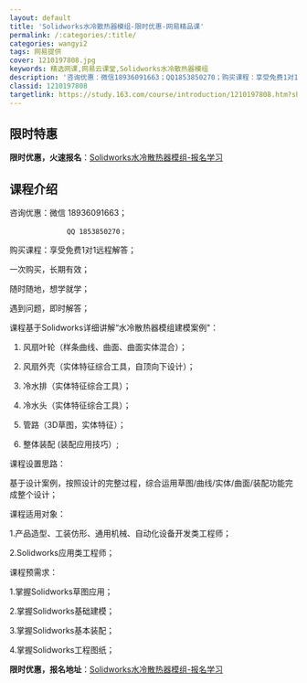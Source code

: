 ```yaml
---
layout: default
title: 'Solidworks水冷散热器模组-限时优惠-网易精品课'
permalink: /:categories/:title/
categories: wangyi2
tags: 网易提供
cover: 1210197808.jpg
keywords: 精选网课,网易云课堂,Solidworks水冷散热器模组
description: '咨询优惠：微信18936091663；QQ1853850270；购买课程：享受免费1对1远程解答；一次购买，长期有效；随'
classid: 1210197808
targetlink: https://study.163.com/course/introduction/1210197808.htm?share=1&shareId=1025206652&utm_campaign=share&utm_medium=iphoneShare&utm_source=&utm_u=1025206652
---
```


## 限时特惠

**限时优惠，火速报名**：[Solidworks水冷散热器模组-报名学习](https://study.163.com/course/introduction/1210197808.htm?share=1&shareId=1025206652&utm_campaign=share&utm_medium=iphoneShare&utm_source=&utm_u=1025206652)

## 课程介绍

咨询优惠：微信 18936091663；

                  QQ 1853850270；

购买课程：享受免费1对1远程解答；

一次购买，长期有效；

随时随地，想学就学；

遇到问题，即时解答； 



课程基于Solidworks详细讲解“水冷散热器模组建模案例"：

1. 风扇叶轮（样条曲线、曲面、曲面实体混合）；

2. 风扇外壳（实体特征综合工具，自顶向下设计）；

3. 冷水排（实体特征综合工具）；

4. 冷水头（实体特征综合工具）；

5. 管路（3D草图，实体特征）；

6. 整体装配  (装配应用技巧）;



课程设置思路：

基于设计案例，按照设计的完整过程，综合运用草图/曲线/实体/曲面/装配功能完成整个设计；



课程适用对象：

1.产品造型、工装仿形、通用机械、自动化设备开发类工程师；

2.Solidworks应用类工程师；



课程预需求：

1.掌握Solidworks草图应用；

2.掌握Solidworks基础建模；

3.掌握Solidworks基本装配；

4.掌握Solidworks工程图纸；

**限时优惠，报名地址**：[Solidworks水冷散热器模组-报名学习](https://study.163.com/course/introduction/1210197808.htm?share=1&shareId=1025206652&utm_campaign=share&utm_medium=iphoneShare&utm_source=&utm_u=1025206652)


